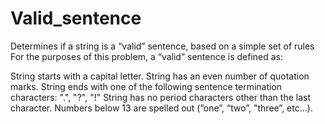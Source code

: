 # Valid_sentence
Determines if a string is a “valid” sentence, based on a simple set of rules For the purposes of this problem, a “valid” sentence is defined as:

String starts with a capital letter.
String has an even number of quotation marks.
String ends with one of the following sentence termination characters: ".", "?", "!"
String has no period characters other than the last character.
Numbers below 13 are spelled out (”one”, “two”, "three”, etc…).
